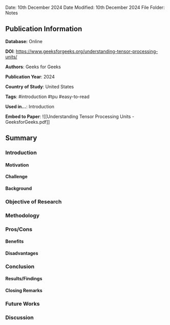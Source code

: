 Date: 10th December 2024
Date Modified: 10th December 2024
File Folder: Notes
## Publication Information

**Database:** Online

**DOI**: https://www.geeksforgeeks.org/understanding-tensor-processing-units/

**Authors**: Geeks for Geeks

**Publication Year**: 2024

**Country of Study**: United States

**Tags**: #introduction #tpu #easy-to-read

**Used in…**: Introduction

**Embed to Paper**: ![[Understanding Tensor Processing Units - GeeksforGeeks.pdf]]

## Summary

### Introduction

#### Motivation

#### Challenge

#### Background

### Objective of Research

### Methodology

### Pros/Cons

#### Benefits

#### Disadvantages

### Conclusion

#### Results/Findings

#### Closing Remarks

### Future Works

### Discussion

